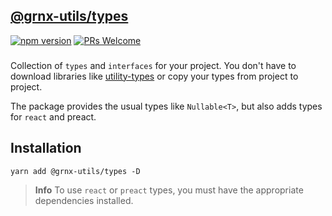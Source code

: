 ## [@grnx-utils/types](https://github.com/Gearonix/grnx-utils/tree/master/packages/types)
[![npm version](https://img.shields.io/npm/v/@grnx-utils/types.svg?style=flat)](https://www.npmjs.com/package/@grnx-utils/eslint)  [![PRs Welcome](https://img.shields.io/badge/PRs-welcome-brightgreen.svg)](https://reactjs.org/docs/how-to-contribute.html#your-first-pull-request) <br/>
<h3></h3>

Collection of `types` and `interfaces` for your project. You don't have to download libraries like [utility-types](https://github.com/piotrwitek/utility-types) or copy your types from project to project.

The package provides the usual types like `Nullable<T>`, but also adds types for `react` and preact.
## Installation

```
yarn add @grnx-utils/types -D
```


> **Info**
> To use `react` or `preact` types, 
> you must have the appropriate dependencies installed.
